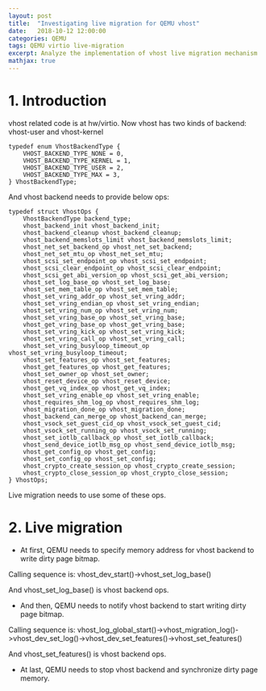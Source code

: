 ```yaml
---
layout: post
title:  "Investigating live migration for QEMU vhost"
date:   2018-10-12 12:00:00
categories: QEMU
tags: QEMU virtio live-migration
excerpt: Analyze the implementation of vhost live migration mechanism
mathjax: true
---
```

# 1. Introduction
vhost related code is at hw/virtio.
Now vhost has two kinds of backend: vhost-user and vhost-kernel
```
typedef enum VhostBackendType {
    VHOST_BACKEND_TYPE_NONE = 0,
    VHOST_BACKEND_TYPE_KERNEL = 1,
    VHOST_BACKEND_TYPE_USER = 2,
    VHOST_BACKEND_TYPE_MAX = 3,
} VhostBackendType;
```
And vhost backend needs to provide below ops:
```
typedef struct VhostOps {
    VhostBackendType backend_type;
    vhost_backend_init vhost_backend_init;
    vhost_backend_cleanup vhost_backend_cleanup;
    vhost_backend_memslots_limit vhost_backend_memslots_limit;
    vhost_net_set_backend_op vhost_net_set_backend;
    vhost_net_set_mtu_op vhost_net_set_mtu;
    vhost_scsi_set_endpoint_op vhost_scsi_set_endpoint;
    vhost_scsi_clear_endpoint_op vhost_scsi_clear_endpoint;
    vhost_scsi_get_abi_version_op vhost_scsi_get_abi_version;
    vhost_set_log_base_op vhost_set_log_base;
    vhost_set_mem_table_op vhost_set_mem_table;
    vhost_set_vring_addr_op vhost_set_vring_addr;
    vhost_set_vring_endian_op vhost_set_vring_endian;
    vhost_set_vring_num_op vhost_set_vring_num;
    vhost_set_vring_base_op vhost_set_vring_base;
    vhost_get_vring_base_op vhost_get_vring_base;
    vhost_set_vring_kick_op vhost_set_vring_kick;
    vhost_set_vring_call_op vhost_set_vring_call;
    vhost_set_vring_busyloop_timeout_op vhost_set_vring_busyloop_timeout;
    vhost_set_features_op vhost_set_features;
    vhost_get_features_op vhost_get_features;
    vhost_set_owner_op vhost_set_owner;
    vhost_reset_device_op vhost_reset_device;
    vhost_get_vq_index_op vhost_get_vq_index;
    vhost_set_vring_enable_op vhost_set_vring_enable;
    vhost_requires_shm_log_op vhost_requires_shm_log;
    vhost_migration_done_op vhost_migration_done;
    vhost_backend_can_merge_op vhost_backend_can_merge;
    vhost_vsock_set_guest_cid_op vhost_vsock_set_guest_cid;
    vhost_vsock_set_running_op vhost_vsock_set_running;
    vhost_set_iotlb_callback_op vhost_set_iotlb_callback;
    vhost_send_device_iotlb_msg_op vhost_send_device_iotlb_msg;
    vhost_get_config_op vhost_get_config;
    vhost_set_config_op vhost_set_config;
    vhost_crypto_create_session_op vhost_crypto_create_session;
    vhost_crypto_close_session_op vhost_crypto_close_session;
} VhostOps;
```
Live migration needs to use some of these ops.
# 2. Live migration
* At first, QEMU needs to specify memory address for vhost backend to write dirty page bitmap.

Calling sequence is: vhost_dev_start()->vhost_set_log_base()

And vhost_set_log_base() is vhost backend ops.

* And then, QEMU needs to notify vhost backend to start writing dirty page bitmap.

Calling sequence is: vhost_log_global_start()->vhost_migration_log()->vhost_dev_set_log()->vhost_dev_set_features()->vhost_set_features()

And vhost_set_features() is vhost backend ops.

* At last, QEMU needs to stop vhost backend and synchronize dirty page memory.


